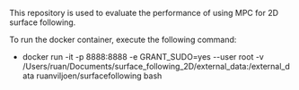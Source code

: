 This repository is used to evaluate the performance of using MPC for 2D surface following.

To run the docker container, execute the following command:
* docker run -it -p 8888:8888 -e GRANT_SUDO=yes --user root -v /Users/ruan/Documents/surface_following_2D/external_data:/external_data ruanviljoen/surfacefollowing bash